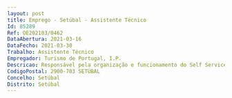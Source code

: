```yaml
--- 
layout: post
title: Emprego - Setúbal - Assistente Técnico
Id: 85289
Ref: OE202103/0462
DataAbertura: 2021-03-16
DataFecho: 2021-03-30
Trabalho: Assistente Técnico
Empregador: Turismo de Portugal, I.P.
Descricao: Responsável pela organização e funcionamento do Self Service da Escola, e pela aplicação e manutenção das regras de higiene no Self Service  controlo da assinatura dos alunos para contabilização das refeições no Self Service  apoiar na organização de pequenos almoços
CodigoPostal: 2900-703 SETÚBAL
Concelho: Setúbal
Distrito: Setúbal
--- 
```

